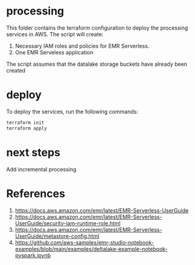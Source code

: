 # processing
This folder contains the terraform configuration to deploy the processing services in AWS.
The script will create:
1. Necessary IAM roles and policies for EMR Serverless.
1. One EMR Serveless application

The script assumes that the datalake storage buckets have already been created

# deploy
To deploy the services, run the following commands:
```sh
terraform init
terraform apply
```

# next steps
Add incremental processing

# References
1. https://docs.aws.amazon.com/emr/latest/EMR-Serverless-UserGuide
1. https://docs.aws.amazon.com/emr/latest/EMR-Serverless-UserGuide/security-iam-runtime-role.html
1. https://docs.aws.amazon.com/emr/latest/EMR-Serverless-UserGuide/metastore-config.html
1. https://github.com/aws-samples/emr-studio-notebook-examples/blob/main/examples/deltalake-example-notebook-pyspark.ipynb
